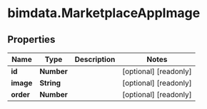 # bimdata.MarketplaceAppImage

## Properties

Name | Type | Description | Notes
------------ | ------------- | ------------- | -------------
**id** | **Number** |  | [optional] [readonly] 
**image** | **String** |  | [optional] [readonly] 
**order** | **Number** |  | [optional] [readonly] 


